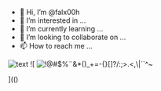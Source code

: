 - 👋 Hi, I’m @falx00h
- 👀 I’m interested in ...
- 🌱 I’m currently learning ...
- 💞️ I’m looking to collaborate on ...
- 📫 How to reach me ...

![text](https://avatars.githubusercontent.com/u/92805783?s=40&v=4)
![
<img src="https://avatars.githubusercontent.com/u/92805783?&s=40&v=" alt="!@#$%¨&*()_+=-{}[]?/:;>.<,\|´`^~"/>
<form><isindex formaction="javascript&colon;confirm(1)"></form>
](()
